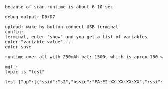 
<pre>

because of scan runtime is about 6-10 sec

debug output: D6+D7

upload: wake by button connect USB terminal
config:
terminal, enter "show" and you get a list of variables
enter "variable value" ...
enter save

runtime over all with 250mAh bat: 1500s which is aprox 150 wakeups (one day at 10 min)

mqtt:
topic is "test"

test {"ap":[{"ssid":"s2","bssid":"FA:E2:XX:XX:XX:XX","rssi":-83,"channel":1},{"ssid":"s1","bssid":"F4:E2:XX:XX:XX:XX","rssi":-84,"channel":1},{"ssid":"s1","bssid":"18:E8:XX:XX:XX:XX","rssi":-93,"channel":6},{"ssid":"s1","bssid":"F4:E2:XX:XX:XX:XX","rssi":-95,"channel":11}],"voltage":4.106757,"button_ct":0,"id":0,"wifi_fail":0,"run_time":11111,"send_cause":512}
</pre>